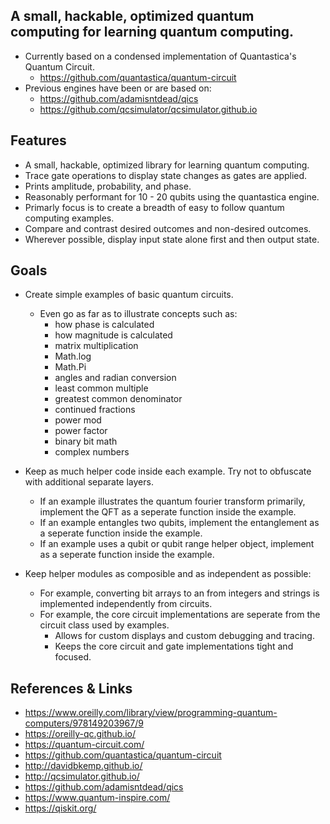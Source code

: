 
## A small, hackable, optimized quantum computing for learning quantum computing.

- Currently based on a condensed implementation of Quantastica's Quantum Circuit.
	- https://github.com/quantastica/quantum-circuit
- Previous engines have been or are based on:
	- https://github.com/adamisntdead/qics
	- https://github.com/qcsimulator/qcsimulator.github.io

## Features

- A small, hackable, optimized library for learning quantum computing.
- Trace gate operations to display state changes as gates are applied.
- Prints amplitude, probability, and phase.
- Reasonably performant for 10 - 20 qubits using the quantastica engine.
- Primarly focus is to create a breadth of easy to follow quantum computing examples.
- Compare and contrast desired outcomes and non-desired outcomes.
- Wherever possible, display input state alone first and then output state.

## Goals

- Create simple examples of basic quantum circuits.
	- Even go as far as to illustrate concepts such as:
		- 	how phase is calculated
		- 	how magnitude is calculated
		- 	matrix multiplication
		- 	Math.log
		- 	Math.Pi
		- 	angles and radian conversion
		- 	least common multiple
		- 	greatest common denominator
		- 	continued fractions
		- 	power mod
		- 	power factor
		- 	binary bit math
		- 	complex numbers
	
- Keep as much helper code inside each example. Try not to obfuscate with additional separate layers.
	- If an example illustrates the quantum fourier transform primarily, implement the QFT as a seperate function inside the example.
	- If an example entangles two qubits, implement the entanglement as a seperate function inside the example.
	- If an example uses a qubit or qubit range helper object, implement as a seperate function inside the example.
	
- Keep helper modules as composible and as independent as possible:
	- For example, converting bit arrays to an from integers and strings is implemented independently from circuits.
	- For example, the core circuit implementations are seperate from the circuit class used by examples.
		- Allows for custom displays and custom debugging and tracing.
		- Keeps the core circuit and gate implementations tight and focused.

## References & Links

- https://www.oreilly.com/library/view/programming-quantum-computers/978149203967/9
- https://oreilly-qc.github.io/
- https://quantum-circuit.com/
- https://github.com/quantastica/quantum-circuit
- http://davidbkemp.github.io/
- http://qcsimulator.github.io/
- https://github.com/adamisntdead/qics
- https://www.quantum-inspire.com/
- https://qiskit.org/

